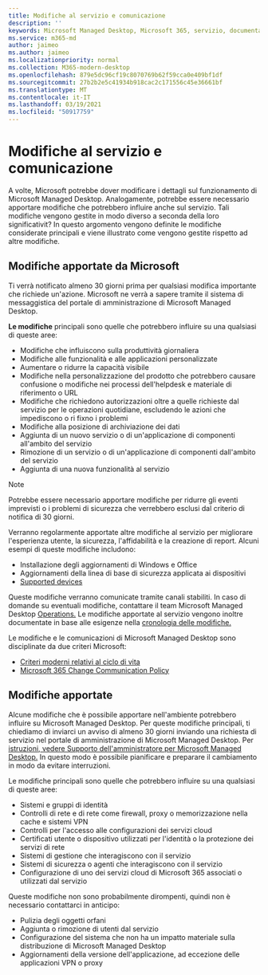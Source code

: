 ```yaml
---
title: Modifiche al servizio e comunicazione
description: ''
keywords: Microsoft Managed Desktop, Microsoft 365, servizio, documentazione
ms.service: m365-md
author: jaimeo
ms.author: jaimeo
ms.localizationpriority: normal
ms.collection: M365-modern-desktop
ms.openlocfilehash: 879e5dc96cf19c8070769b62f59cca0e409bf1df
ms.sourcegitcommit: 27b2b2e5c41934b918cac2c171556c45e36661bf
ms.translationtype: MT
ms.contentlocale: it-IT
ms.lasthandoff: 03/19/2021
ms.locfileid: "50917759"
---
```

# <a name="service-changes-and-communication"></a>Modifiche al servizio e comunicazione

A volte, Microsoft potrebbe dover modificare i dettagli sul funzionamento di Microsoft Managed Desktop. Analogamente, potrebbe essere necessario apportare modifiche che potrebbero influire anche sul servizio. Tali modifiche vengono gestite in modo diverso a seconda della loro significativit? In questo argomento vengono definite le modifiche considerate principali e viene illustrato come vengono gestite rispetto ad altre modifiche.



## <a name="changes-made-by-microsoft"></a>Modifiche apportate da Microsoft

Ti verrà notificato almeno 30 giorni prima per qualsiasi modifica importante che richiede un'azione. Microsoft ne verrà a sapere tramite il sistema di messaggistica del portale di amministrazione di Microsoft Managed Desktop.

**Le modifiche** principali sono quelle che potrebbero influire su una qualsiasi di queste aree:
- Modifiche che influiscono sulla produttività giornaliera
- Modifiche alle funzionalità e alle applicazioni personalizzate
- Aumentare o ridurre la capacità visibile
- Modifiche nella personalizzazione del prodotto che potrebbero causare confusione o modifiche nei processi dell'helpdesk e materiale di riferimento o URL
- Modifiche che richiedono autorizzazioni oltre a quelle richieste dal servizio per le operazioni quotidiane, escludendo le azioni che impediscono o ri fixno i problemi
- Modifiche alla posizione di archiviazione dei dati
- Aggiunta di un nuovo servizio o di un'applicazione di componenti all'ambito del servizio
- Rimozione di un servizio o di un'applicazione di componenti dall'ambito del servizio
- Aggiunta di una nuova funzionalità al servizio

> [!NOTE]
> Potrebbe essere necessario apportare modifiche per ridurre gli eventi imprevisti o i problemi di sicurezza che verrebbero esclusi dal criterio di notifica di 30 giorni.

Verranno regolarmente apportate altre modifiche al servizio per migliorare l'esperienza utente, la sicurezza, l'affidabilità e la creazione di report. Alcuni esempi di queste modifiche includono:

- Installazione degli aggiornamenti di Windows e Office
- Aggiornamenti della linea di base di sicurezza applicata ai dispositivi
- [Supported devices](device-list.md)

Queste modifiche verranno comunicate tramite canali stabiliti. In caso di domande su eventuali modifiche, contattare il team Microsoft Managed Desktop [Operations.](../working-with-managed-desktop/admin-support.md) Le modifiche apportate al servizio vengono inoltre documentate in base alle esigenze nella [cronologia delle modifiche.](../change-history-managed-desktop.md)

Le modifiche e le comunicazioni di Microsoft Managed Desktop sono disciplinate da due criteri Microsoft:
- [Criteri moderni relativi al ciclo di vita](https://support.microsoft.com/help/30881/modern-lifecycle-policy)
- [Microsoft 365 Change Communication Policy](/office365/admin/manage/message-center?view=o365-worldwide)

## <a name="changes-you-make"></a>Modifiche apportate

Alcune modifiche che è possibile apportare nell'ambiente potrebbero influire su Microsoft Managed Desktop. Per queste modifiche principali, ti chiediamo di inviarci un avviso di almeno 30 giorni inviando una richiesta di servizio nel portale di amministrazione di Microsoft Managed Desktop. Per [istruzioni, vedere Supporto dell'amministratore per Microsoft Managed Desktop.](../working-with-managed-desktop/admin-support.md) In questo modo è possibile pianificare e preparare il cambiamento in modo da evitare interruzioni.

Le modifiche principali sono quelle che potrebbero influire su una qualsiasi di queste aree:

- Sistemi e gruppi di identità
- Controlli di rete e di rete come firewall, proxy o memorizzazione nella cache e sistemi VPN
- Controlli per l'accesso alle configurazioni dei servizi cloud
- Certificati utente o dispositivo utilizzati per l'identità o la protezione dei servizi di rete
- Sistemi di gestione che interagiscono con il servizio
- Sistemi di sicurezza o agenti che interagiscono con il servizio
- Configurazione di uno dei servizi cloud di Microsoft 365 associati o utilizzati dal servizio

Queste modifiche non sono probabilmente dirompenti, quindi non è necessario contattarci in anticipo:

- Pulizia degli oggetti orfani
- Aggiunta o rimozione di utenti dal servizio
- Configurazione del sistema che non ha un impatto materiale sulla distribuzione di Microsoft Managed Desktop
- Aggiornamenti della versione dell'applicazione, ad eccezione delle applicazioni VPN o proxy